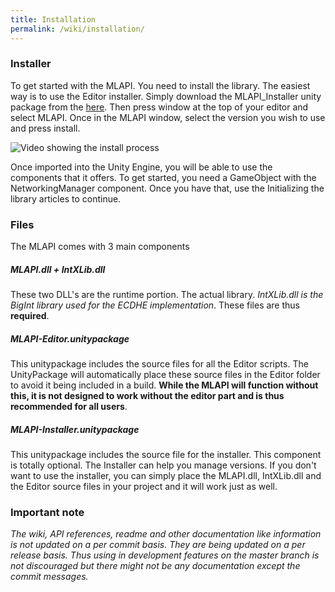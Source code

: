 ```yaml
---
title: Installation
permalink: /wiki/installation/
---
```


### Installer
To get started with the MLAPI. You need to install the library. The easiest way is to use the Editor installer. Simply download the MLAPI_Installer unity package from the [here](https://github.com/TwoTenPvP/MLAPI/releases). Then press window at the top of your editor and select MLAPI. Once in the MLAPI window, select the version you wish to use and press install.


![Video showing the install process](https://i.imgur.com/zN63DlJ.gif)


Once imported into the Unity Engine, you will be able to use the components that it offers. To get started, you need a GameObject with the NetworkingManager component. Once you have that, use the Initializing the library articles to continue.


### Files
The MLAPI comes with 3 main components
##### MLAPI.dll + IntXLib.dll
These two DLL's are the runtime portion. The actual library. *IntXLib.dll is the BigInt library used for the ECDHE implementation*. These files are thus **required**.
##### MLAPI-Editor.unitypackage
This unitypackage includes the source files for all the Editor scripts. The UnityPackage will automatically place these source files in the Editor folder to avoid it being included in a build. **While the MLAPI will function without this, it is not designed to work without the editor part and is thus recommended for all users**.
##### MLAPI-Installer.unitypackage
This unitypackage includes the source file for the installer. This component is totally optional. The Installer can help you manage versions. If you don't want to use the installer, you can simply place the MLAPI.dll, IntXLib.dll and the Editor source files in your project and it will work just as well.



### Important note
_The wiki, API references, readme and other documentation like information is not updated on a per commit basis. They are being updated on a per release basis. Thus using in development features on the master branch is not discouraged but there might not be any documentation except the commit messages._